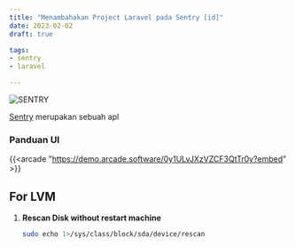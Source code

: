 ```yaml
---
title: "Menambahakan Project Laravel pada Sentry [id]"
date: 2023-02-02
draft: true

tags:
- sentry
- laravel

---
```



<!-- ![Laravel](/assets/laravel.jpg) -->
![SENTRY](/assets/Sentry.png)

[Sentry](https://sentry.io/) merupakan sebuah apl



### Panduan UI
{{<arcade "https://demo.arcade.software/0y1ULvJXzVZCF3QtTr0y?embed" >}}

## For LVM
1. **Rescan Disk without restart machine**
    
    ```bash
    sudo echo 1>/sys/class/block/sda/device/rescan
    ```

